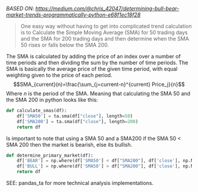 
_BASED ON: https://medium.com/@chris_42047/determining-bull-bear-market-trends-programmatically-python-e68f1ec18f28_

> One easy way without having to get into complicated trend calculation is to Calculate the Simple Moving Average (SMA) for 50 trading days and the SMA for 200 trading days and then determine when the SMA 50 rises or falls below the SMA 200.

The SMA is calculated by adding the price of an index over a number of time periods and then dividing the sum by the number of time periods. The SMA is basically the average price of the given time period, with equal weighting given to the price of each period.
$$SMA_{current}(n)=\frac{\sum_{j=current-n}^{current} Price_j}{n}$$
Where $n$ is the period of the SMA. Meaning that calculating the SMA 50 and the SMA 200 in python looks like this:

```python
def calculate_smas(df):  
    df['SMA50'] = ta.sma(df["close"], length=50)  
    df['SMA200'] = ta.sma(df["close"], length=200)
    return df
```


Is important to note that using a SMA 50 and a SMA200 if the SMA 50 < SMA 200 then the market is bearish, else its bullish. 

```python
def determine_primary_market(df):  
    df['BEAR'] = np.where(df['SMA50'] < df["SMA200"], df['close'], np.NaN)  
    df['BULL'] = np.where(df['SMA50'] > df["SMA200"], df['close'], np.NaN)
    return df
```

SEE: pandas_ta for more technical analysis implementations.